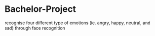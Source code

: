 # Bachelor-Project
recognise four different type of emotions (ie. angry, happy, neutral, and sad) through face recognition
